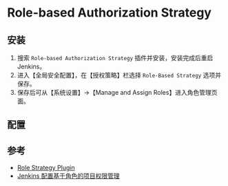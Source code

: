 # Role-based Authorization Strategy


## 安装

1. 搜索 `Role-based Authorization Strategy` 插件并安装，安装完成后重启 Jenkins。
2. 进入【全局安全配置】，在【授权策略】栏选择 `Role-Based Strategy` 选项并保存。
3. 保存后可从【系统设置】->【Manage and Assign Roles】进入角色管理页面。


## 配置


## 参考

* [Role Strategy Plugin](https://wiki.jenkins.io/display/JENKINS/Role+Strategy+Plugin)
* [Jenkins 配置基于角色的项目权限管理](https://www.cnblogs.com/wjoyxt/p/6677115.html)